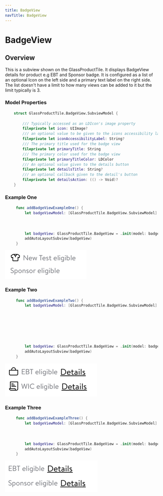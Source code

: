 ```yaml
---
title: BadgeView
navTitle: BadgeView
---
```


# BadgeView

## Overview

This is a subview shown on the GlassProductTile. It displays BadgeView details for product
e.g EBT and Sponsor badge. It is configured as a list of an optional Icon on the left side 
and a primary text label on the right side. The list doesn't have a limit to how many views 
can be added to it but the limit typically is 3.


### Model Properties 

```swift 
    struct GlassProductTile.BadgeView.SubviewModel {

        /// Typically accessed as an LDIcon's image property
        fileprivate let icon: UIImage?
        /// an optional value to be given to the icons accessibility label
        fileprivate let iconAccessibilityLabel: String?
        /// The primary title used for the badge view
        fileprivate let primaryTitle: String
        /// The primary color used for the badge view
        fileprivate let primaryTitleColor: LDColor
        /// An optional value given to the details button
        fileprivate let detailsTitle: String?
        /// an optional callback given to the detail's button
        fileprivate let detailsAction: (() -> Void)?
    }
```

### Example One 

 ```swift 
      func addBadgeViewExampleOne() {
          let badgeViewModel: [GlassProductTile.BadgeView.SubviewModel] = [.init(icon: GlassIcon.apparel.image,
                                                                                 iconAccessibilityLabel: "apparel",
                                                                                 primaryTitle: "New Test eligible"),
                                                                           .init(primaryTitle: "Sponsor eligible")]
          let badgeView: GlassProductTile.BadgeView = .init(model: badgeViewModel)
          addAutoLayoutSubview(badgeView)
      }
 ```
 
<img src="images/badgeView/badgeViewExampleOne.png"/>

### Example Two 

 ```swift 
      func addBadgeViewExampleTwo() {
          let badgeViewModel: [GlassProductTile.BadgeView.SubviewModel] = [.init(icon: GlassIcon.bag.image,
                                                                                 iconAccessibilityLabel: "bag",
                                                                                 primaryTitle: "EBT eligible",
                                                                                 detailsTitle: "Details"),
                                                                           .init(icon: GlassIcon.article.image,
                                                                                 iconAccessibilityLabel: "article",
                                                                                 primaryTitle: "WIC eligible",
                                                                                 detailsTitle: "Details")]
          let badgeView: GlassProductTile.BadgeView = .init(model: badgeViewModel)
          addAutoLayoutSubview(badgeView)
      }
 ```
 
<img src="images/badgeView/badgeViewExampleTwo.png"/>

### Example Three 

 ```swift 
      func addBadgeViewExampleThree() {
          let badgeViewModel: [GlassProductTile.BadgeView.SubviewModel] = [.init(primaryTitle: "EBT eligible",
                                                                                 detailsTitle: "Details"),
                                                                           .init(primaryTitle: "WIC eligible",
                                                                                 detailsTitle: "Details")]
          let badgeView: GlassProductTile.BadgeView = .init(model: badgeViewModel)
          addAutoLayoutSubview(badgeView)
      }
 ```

<img src="images/badgeView/badgeViewExampleThree.png"/>
